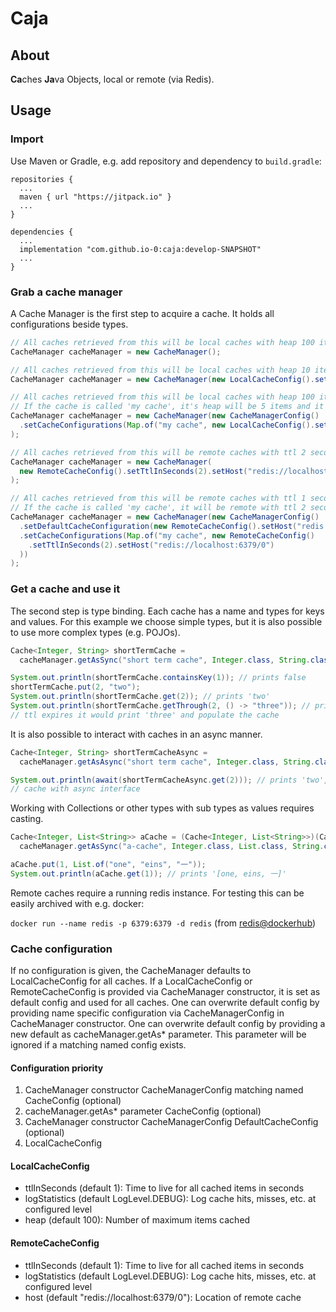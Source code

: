 # Caja

## About
**Ca**ches **Ja**va Objects, local or remote (via Redis).

## Usage
### Import
Use Maven or Gradle, e.g. add repository and dependency to `build.gradle`:
```Gradle
repositories {
  ...
  maven { url "https://jitpack.io" }
  ...
}
```
```Gradle
dependencies {
  ...
  implementation "com.github.io-0:caja:develop-SNAPSHOT"
  ...
}
```
### Grab a cache manager
A Cache Manager is the first step to acquire a cache. It holds all configurations beside types.
```Java
// All caches retrieved from this will be local caches with heap 100 items and ttl 1 second.
CacheManager cacheManager = new CacheManager();
```
```Java
// All caches retrieved from this will be local caches with heap 10 items and ttl 2 second.
CacheManager cacheManager = new CacheManager(new LocalCacheConfig().setHeap(10).setTtlInSeconds(2));
```
```Java
// All caches retrieved from this will be local caches with heap 100 items and ttl 1 second, with one exception:
// If the cache is called 'my cache', it's heap will be 5 items and it's ttl 2 seconds.
CacheManager cacheManager = new CacheManager(new CacheManagerConfig()
  .setCacheConfigurations(Map.of("my cache", new LocalCacheConfig().setHeap(5).setTtlInSeconds(2)))
);
```
```Java
// All caches retrieved from this will be remote caches with ttl 2 second.
CacheManager cacheManager = new CacheManager(
  new RemoteCacheConfig().setTtlInSeconds(2).setHost("redis://localhost:6379/0")
);
```
```Java
// All caches retrieved from this will be remote caches with ttl 1 second, with one exception:
// If the cache is called 'my cache', it will be remote with ttl 2 seconds.
CacheManager cacheManager = new CacheManager(new CacheManagerConfig()
  .setDefaultCacheConfiguration(new RemoteCacheConfig().setHost("redis://localhost:6379/0"))
  .setCacheConfigurations(Map.of("my cache", new RemoteCacheConfig()
    .setTtlInSeconds(2).setHost("redis://localhost:6379/0")
  ))
);
```
### Get a cache and use it
The second step is type binding. Each cache has a name and types for keys and values. For this example we choose simple types, but it is also possible to use more complex types (e.g. POJOs).
```Java
Cache<Integer, String> shortTermCache = 
  cacheManager.getAsSync("short term cache", Integer.class, String.class);

System.out.println(shortTermCache.containsKey(1)); // prints false
shortTermCache.put(2, "two");
System.out.println(shortTermCache.get(2)); // prints 'two'
System.out.println(shortTermCache.getThrough(2, () -> "three")); // prints 'two', after
// ttl expires it would print 'three' and populate the cache
```
It is also possible to interact with caches in an async manner.
```Java
Cache<Integer, String> shortTermCacheAsync = 
  cacheManager.getAsAsync("short term cache", Integer.class, String.class);

System.out.println(await(shortTermCacheAsync.get(2))); // prints 'two', same 
// cache with async interface
```
Working with Collections or other types with sub types as values requires casting.
```Java
Cache<Integer, List<String>> aCache = (Cache<Integer, List<String>>)(Cache<Integer, ?>)
  cacheManager.getAsSync("a-cache", Integer.class, List.class, String.class);

aCache.put(1, List.of("one", "eins", "一"));
System.out.println(aCache.get(1)); // prints '[one, eins, 一]'
```

Remote caches require a running redis instance.
For testing this can be easily archived with e.g. docker:

`docker run --name redis -p 6379:6379 -d redis`
(from [redis@dockerhub](https://hub.docker.com/_/redis/)) 

### Cache configuration
If no configuration is given, the CacheManager defaults to LocalCacheConfig for all caches.
If a LocalCacheConfig or RemoteCacheConfig is provided via CacheManager constructor, it is set as default config and used for all caches.
One can overwrite default config by providing name specific configuration via CacheManagerConfig in CacheManager constructor.
One can overwrite default config by providing a new default as cacheManager.getAs* parameter. This parameter will be ignored if a matching named config exists.

#### Configuration priority
1. CacheManager constructor CacheManagerConfig matching named CacheConfig (optional)
2. cacheManager.getAs* parameter CacheConfig (optional)
3. CacheManager constructor CacheManagerConfig DefaultCacheConfig (optional)
4. LocalCacheConfig

#### LocalCacheConfig
* ttlInSeconds (default 1): Time to live for all cached items in seconds
* logStatistics (default LogLevel.DEBUG): Log cache hits, misses, etc. at configured level
* heap (default 100): Number of maximum items cached

#### RemoteCacheConfig
* ttlInSeconds (default 1): Time to live for all cached items in seconds
* logStatistics (default LogLevel.DEBUG): Log cache hits, misses, etc. at configured level
* host (default "redis://localhost:6379/0"): Location of remote cache